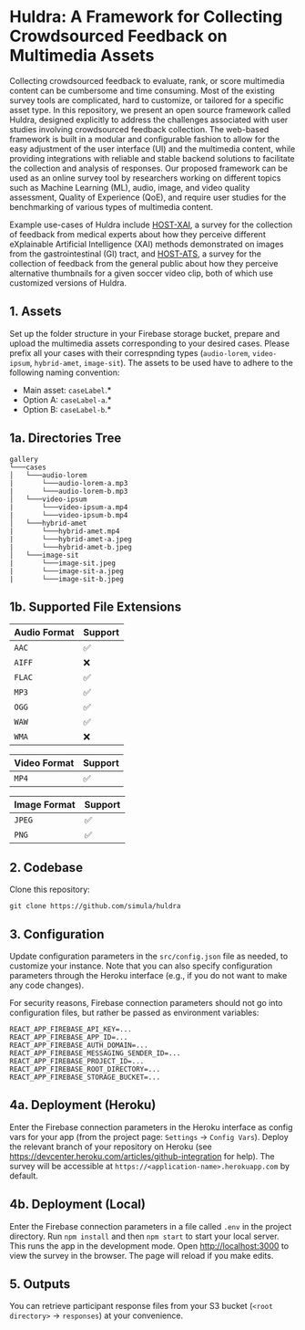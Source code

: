 # Huldra: A Framework for Collecting Crowdsourced Feedback on Multimedia Assets

Collecting crowdsourced feedback to evaluate, rank, or score multimedia content can be cumbersome and time consuming. Most of the existing survey tools are complicated, hard to customize, or tailored for a specific asset type. In this repository, we present an open source framework called Huldra, designed explicitly to address the challenges associated with user studies involving crowdsourced feedback collection. The web-based framework is built in a modular and configurable fashion to allow for the easy adjustment of the user interface (UI) and the multimedia content, while providing integrations with reliable and stable backend solutions to facilitate the collection and analysis of responses. 
Our proposed framework can be used as an online survey tool by researchers working on different topics such as Machine Learning (ML), audio, image, and video quality assessment, Quality of Experience (QoE), and require user studies for the benchmarking of various types of multimedia content. 

Example use-cases of Huldra include [HOST-XAI](https://host-xai.herokuapp.com), a survey for the collection of feedback from medical experts about how they perceive different eXplainable Artificial Intelligence (XAI) methods demonstrated on images from the gastrointestinal (GI) tract, and [HOST-ATS](https://host-ats.herokuapp.com), a survey for the collection of feedback from the general public about how they perceive alternative thumbnails for a given soccer video clip, both of which use customized versions of Huldra. 

## 1. Assets

Set up the folder structure in your Firebase storage bucket, prepare and upload the multimedia assets corresponding to your desired cases. Please prefix all your cases with their correspnding types (`audio-lorem`, `video-ipsum`, `hybrid-amet`, `image-sit`). The assets to be used have to adhere to the following naming convention:
- Main asset: `caseLabel`.*
- Option A: `caseLabel-a`.*
- Option B: `caseLabel-b`.*

## 1a. Directories Tree

```
gallery 
└───cases
│   └───audio-lorem
|       └───audio-lorem-a.mp3   
|       └───audio-lorem-b.mp3  
│   └───video-ipsum
|       └───video-ipsum-a.mp4
|       └───video-ipsum-b.mp4
│   └───hybrid-amet
|       └───hybrid-amet.mp4   
|       └───hybrid-amet-a.jpeg
|       └───hybrid-amet-b.jpeg 
│   └───image-sit
|       └───image-sit.jpeg  
|       └───image-sit-a.jpeg
|       └───image-sit-b.jpeg 
```
## 1b. Supported File Extensions

| Audio Format | Support |
| ------------- | ------------- |
| `AAC`  | ✅   |
| `AIFF`  | ❌  |
| `FLAC`  | ✅   |
| `MP3`  | ✅   |
| `OGG`  | ✅   |
| `WAW`  | ✅   |
| `WMA`  | ❌  |

| Video Format | Support |
| ------------- | ------------- |
| `MP4`  | ✅   |


| Image Format | Support |
| ------------- | ------------- |
| `JPEG`  | ✅   |
| `PNG`  | ✅  |




## 2. Codebase

Clone this repository:

`git clone https://github.com/simula/huldra`

## 3. Configuration

Update configuration parameters in the `src/config.json` file as needed, to customize your instance. 
Note that you can also specify configuration parameters through the Heroku interface (e.g., if you do not want to make any code changes). 

For security reasons, Firebase connection parameters should not go into configuration files, but rather be passed as environment variables: 

````
REACT_APP_FIREBASE_API_KEY=...
REACT_APP_FIREBASE_APP_ID=...
REACT_APP_FIREBASE_AUTH_DOMAIN=...
REACT_APP_FIREBASE_MESSAGING_SENDER_ID=...
REACT_APP_FIREBASE_PROJECT_ID=...
REACT_APP_FIREBASE_ROOT_DIRECTORY=...
REACT_APP_FIREBASE_STORAGE_BUCKET=...
````

## 4a. Deployment (Heroku)

Enter the Firebase connection parameters in the Heroku interface as config vars for your app (from the project page: `Settings` -> `Config Vars`). 
Deploy the relevant branch of your repository on Heroku (see https://devcenter.heroku.com/articles/github-integration for help). 
The survey will be accessible at `https://<application-name>.herokuapp.com` by default. 

## 4b. Deployment (Local)

Enter the Firebase connection parameters in a file called `.env` in the project directory. 
Run `npm install` and then `npm start` to start your local server. This runs the app in the development mode. 
Open [http://localhost:3000](http://localhost:3000) to view the survey in the browser. 
The page will reload if you make edits. 

## 5. Outputs

You can retrieve participant response files from your S3 bucket (`<root directory>` -> `responses`) at your convenience.
